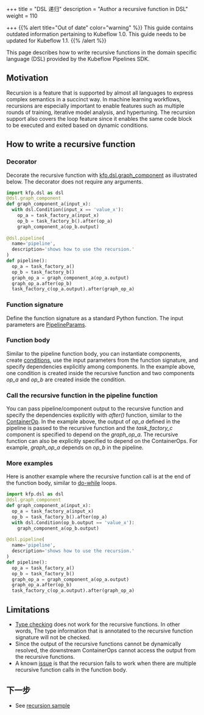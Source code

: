 +++
title = "DSL 递归"
description = "Author a recursive function in DSL"
weight = 110
                    
+++
{{% alert title="Out of date" color="warning" %}}
This guide contains outdated information pertaining to Kubeflow 1.0. This guide
needs to be updated for Kubeflow 1.1.
{{% /alert %}}

This page describes how to write recursive functions in the domain specific language (DSL) provided by the Kubeflow Pipelines SDK.

## Motivation
Recursion is a feature that is supported by almost all languages to express complex semantics in a succinct way. 
In machine learning workflows, recursions are especially important to enable features such as multiple rounds of training, 
iterative model analysis, and hypertuning. The recursion support also covers the loop feature since it enables the same code 
block to be executed and exited based on dynamic conditions.

## How to write a recursive function

### Decorator

Decorate the recursive function with [kfp.dsl.graph_component](https://github.com/kubeflow/pipelines/blob/master/sdk/python/kfp/dsl/_component.py)
as illustrated below. The decorator does not require any arguments.
```python
import kfp.dsl as dsl
@dsl.graph_component
def graph_component_a(input_x):
  with dsl.Condition(input_x == 'value_x'):
    op_a = task_factory_a(input_x)
    op_b = task_factory_b().after(op_a)
    graph_component_a(op_b.output)
    
@dsl.pipeline(
  name='pipeline',
  description='shows how to use the recursion.'
)
def pipeline():
  op_a = task_factory_a()
  op_b = task_factory_b()
  graph_op_a = graph_component_a(op_a.output)
  graph_op_a.after(op_b)
  task_factory_c(op_a.output).after(graph_op_a)
```

### Function signature
Define the function signature as a standard Python function. The input parameters are [PipelineParams](https://github.com/kubeflow/pipelines/blob/master/sdk/python/kfp/dsl/_pipeline_param.py).

### Function body
Similar to the pipeline function body, you can instantiate components, create [conditions](https://github.com/kubeflow/pipelines/blob/f8b0f5bf0cc0b5aceb8aedfd21e93156e363ea48/sdk/python/kfp/dsl/_ops_group.py#L110),
use the input parameters from the function signature, and specify dependencies explicitly among components. 
In the example above, one condition is created inside the recursive function and 
two components *op_a* and *op_b* are created inside the condition.   

### Call the recursive function in the pipeline function
You can pass pipeline/component output to the recursive function and specify the dependencies explicitly with *after()* function, similar to
the [ContainerOp](https://github.com/kubeflow/pipelines/blob/master/sdk/python/kfp/dsl/_container_op.py). In the example above, the output of *op_a* 
defined in the pipeline is passed to the recursive function and the *task_factory_c* component is specified to depend on the *graph_op_a*. 
The recursive function can also be explicitly specified to depend on the ContainerOps. For example, *graph_op_a* depends on *op_b* in the pipeline.

### More examples
Here is another example where the recursive function call is at the end of the function body, similar to [do-while](https://en.wikipedia.org/wiki/Do_while_loop) loops.
```python
import kfp.dsl as dsl
@dsl.graph_component
def graph_component_a(input_x):
  op_a = task_factory_a(input_x)
  op_b = task_factory_b().after(op_a)
  with dsl.Condition(op_b.output == 'value_x'):
    graph_component_a(op_b.output)
 
@dsl.pipeline(
  name='pipeline',
  description='shows how to use the recursion.'
)
def pipeline():
  op_a = task_factory_a()
  op_b = task_factory_b()
  graph_op_a = graph_component_a(op_a.output)
  graph_op_a.after(op_b)
  task_factory_c(op_a.output).after(graph_op_a)
```

## Limitations

* [Type checking](/docs/components/pipelines/sdk/static-type-checking) does not work for the recursive functions. In other words, The type information that is annotated to the recursive 
function signature will not be checked.
* Since the output of the recursive functions cannot be dynamically resolved, the downstream ContainerOps cannot
access the output from the recursive functions.
* A known [issue](https://github.com/kubeflow/pipelines/issues/1065) is that the recursion fails to work when there are 
multiple recursive function calls in the function body.

## 下一步

* See [recursion sample](https://github.com/kubeflow/pipelines/blob/master/samples/core/recursion/recursion.py)
